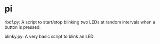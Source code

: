 # pi


rbof.py:
A script to start/stop blinking two LEDs at random intervals when a button is pressed. 

blinky.py:
A very basic script to blink an LED